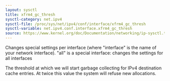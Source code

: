 ```yaml
---
layout: sysctl
title: xfrm4_gc_thresh
sysctl-category: net.ipv4
sysctl-file: /proc/sys/net/ipv4/conf/interface/xfrm4_gc_thresh
sysctl-variable: net.ipv4.conf.interface.xfrm4_gc_thresh
source: https://www.kernel.org/doc/Documentation/networking/ip-sysctl.txt
---
```


Changes special settings per interface (where "interface" is the name of your network interface). "all" is a special interface: changes the settings for all interfaces

The threshold at which we will start garbage collecting for IPv4
destination cache entries.  At twice this value the system will
refuse new allocations.

